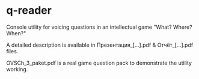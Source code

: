 # q-reader
Console utility for voicing questions in an intellectual game "What? Where? When?"

A detailed description is available in Презентация_[...].pdf & Отчёт_[...].pdf files.

OVSCh_3_paket.pdf is a real game question pack to demonstrate the utility working.